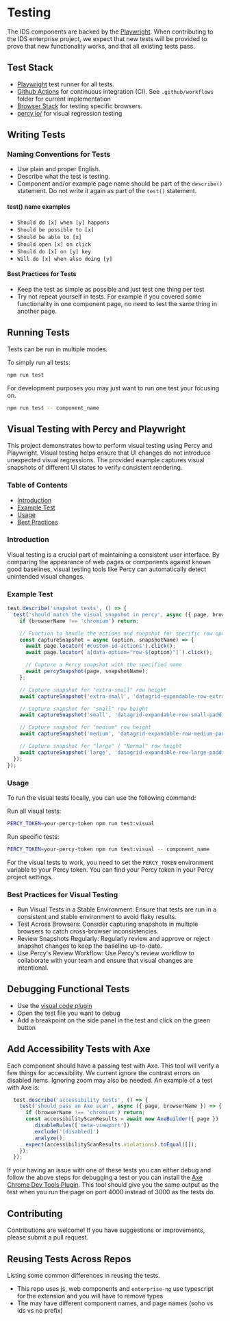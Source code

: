 # Testing

The IDS components are backed by the [Playwright](https://playwright.dev/).  When contributing to the IDS enterprise project, we expect that new tests will be provided to prove that new functionality works, and that all existing tests pass.

## Test Stack

- [Playwright](https://playwright.dev/) test runner for all tests.
- [Github Actions](https://github.com/features/actions) for continuous integration (CI). See `.github/workflows` folder for current implementation
- [Browser Stack](https://www.browserstack.com/) for testing specific browsers.
- [percy.io/](https://percy.io/) for visual regression testing

## Writing Tests

### Naming Conventions for Tests

- Use plain and proper English.
- Describe what the test is testing.
- Component and/or example page name should be part of the `describe()` statement.  Do not write it again as part of the `test()` statement.

#### test() name examples

- `Should do [x] when [y] happens`
- `Should be possible to [x]`
- `Should be able to [x]`
- `Should open [x] on click`
- `Should do [x] on [y] key`
- `Will do [x] when also doing [y]`

#### Best Practices for Tests

- Keep the test as simple as possible and just test one thing per test
- Try not repeat yourself in tests. For example if you covered some functionality in one component page, no need to test the same thing in another page.

## Running Tests

Tests can be run in multiple modes.

To simply run all tests:

```sh
npm run test
```

For development purposes you may just want to run one test your focusing on.

```sh
npm run test -- component_name
```

## Visual Testing with Percy and Playwright

This project demonstrates how to perform visual testing using Percy and Playwright. Visual testing helps ensure that UI changes do not introduce unexpected visual regressions. The provided example captures visual snapshots of different UI states to verify consistent rendering.

### Table of Contents

- [Introduction](#introduction)
- [Example Test](#example-test)
- [Usage](#usage)
- [Best Practices](#best-practices-for-visual-testing)

### Introduction

Visual testing is a crucial part of maintaining a consistent user interface. By comparing the appearance of web pages or components against known good baselines, visual testing tools like Percy can automatically detect unintended visual changes.

### Example Test

```javascript
test.describe('snapshot tests', () => {
  test('should match the visual snapshot in percy', async ({ page, browserName }) => {
    if (browserName !== 'chromium') return;

    // Function to handle the actions and snapshot for specific row option
    const captureSnapshot = async (option, snapshotName) => {
      await page.locator('#custom-id-actions').click();
      await page.locator(`a[data-option="row-${option}"]`).click();

      // Capture a Percy snapshot with the specified name
      await percySnapshot(page, snapshotName);
    };

    // Capture snapshot for "extra-small" row height
    await captureSnapshot('extra-small', 'datagrid-expandable-row-extra-small-padding');

    // Capture snapshot for "small" row height
    await captureSnapshot('small', 'datagrid-expandable-row-small-padding');

    // Capture snapshot for "medium" row height
    await captureSnapshot('medium', 'datagrid-expandable-row-medium-padding');

    // Capture snapshot for "large" / "Normal" row height
    await captureSnapshot('large', 'datagrid-expandable-row-large-padding');
  });
});
```

### Usage

To run the visual tests locally, you can use the following command:

Run all visual tests:

```sh
PERCY_TOKEN=your-percy-token npm run test:visual
```

Run specific tests:

```sh
PERCY_TOKEN=your-percy-token npm run test:visual -- component_name
```

For the visual tests to work, you need to set the `PERCY_TOKEN` environment variable to your Percy token. You can find your Percy token in your Percy project settings.

### Best Practices for Visual Testing

- Run Visual Tests in a Stable Environment: Ensure that tests are run in a consistent and stable environment to avoid flaky results.
- Test Across Browsers: Consider capturing snapshots in multiple browsers to catch cross-browser inconsistencies.
- Review Snapshots Regularly: Regularly review and approve or reject snapshot changes to keep the baseline up-to-date.
- Use Percy's Review Workflow: Use Percy's review workflow to collaborate with your team and ensure that visual changes are intentional.

## Debugging Functional Tests

- Use the [visual code plugin](https://marketplace.visualstudio.com/items?itemName=ms-playwright.playwright)
- Open the test file you want to debug
- Add a breakpoint  on the side panel in the test and click on the green button

## Add Accessibility Tests with Axe

Each component should have a passing test with Axe. This tool will verify a few things for accessibility. We current ignore the contrast errors on disabled items. Ignoring zoom may also be needed. An example of a test with Axe is:

```javascript
  test.describe('accessibility tests', () => {
    test('should pass an Axe scan', async ({ page, browserName }) => {
      if (browserName !== 'chromium') return;
      const accessibilityScanResults = await new AxeBuilder({ page })
        .disableRules(['meta-viewport'])
        .exclude('[disabled]')
        .analyze();
      expect(accessibilityScanResults.violations).toEqual([]);
    });
  });
```

 If your having an issue with one of these tests you can either debug and follow the above steps for debugging a test or you can install the [Axe Chrome Dev Tools Plugin](https://chrome.google.com/webstore/detail/axe/lhdoppojpmngadmnindnejefpokejbdd?hl=en-US). This tool should give you the same output as the test when you run the page on port 4000 instead of 3000 as the tests do.

## Contributing

 Contributions are welcome! If you have suggestions or improvements, please submit a pull request.

## Reusing Tests Across Repos

Listing some common differences in reusing the tests.

- This repo uses js, web components and `enterprise-ng` use typescript for the extension and you will have to remove types
- The may have different component names, and page names (soho vs ids vs no prefix)
